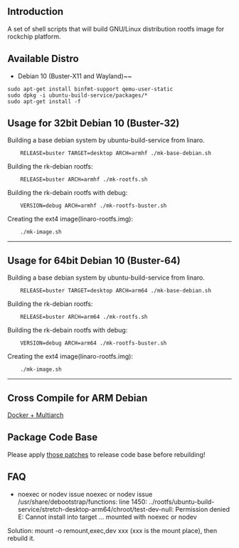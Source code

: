 ## Introduction

A set of shell scripts that will build GNU/Linux distribution rootfs image
for rockchip platform.

## Available Distro

* Debian 10 (Buster-X11 and Wayland)~~

```
sudo apt-get install binfmt-support qemu-user-static
sudo dpkg -i ubuntu-build-service/packages/*
sudo apt-get install -f
```

## Usage for 32bit Debian 10 (Buster-32)

Building a base debian system by ubuntu-build-service from linaro.

```
	RELEASE=buster TARGET=desktop ARCH=armhf ./mk-base-debian.sh
```

Building the rk-debian rootfs:

```
	RELEASE=buster ARCH=armhf ./mk-rootfs.sh
```

Building the rk-debain rootfs with debug:

```
	VERSION=debug ARCH=armhf ./mk-rootfs-buster.sh
```

Creating the ext4 image(linaro-rootfs.img):

```
	./mk-image.sh
```

---

## Usage for 64bit Debian 10 (Buster-64)

Building a base debian system by ubuntu-build-service from linaro.

```
	RELEASE=buster TARGET=desktop ARCH=arm64 ./mk-base-debian.sh
```

Building the rk-debian rootfs:

```
	RELEASE=buster ARCH=arm64 ./mk-rootfs.sh
```

Building the rk-debain rootfs with debug:

```
	VERSION=debug ARCH=arm64 ./mk-rootfs-buster.sh
```

Creating the ext4 image(linaro-rootfs.img):

```
	./mk-image.sh
```
---

## Cross Compile for ARM Debian

[Docker + Multiarch](http://opensource.rock-chips.com/wiki_Cross_Compile#Docker)

## Package Code Base

Please apply [those patches](https://github.com/rockchip-linux/rk-rootfs-build/tree/master/packages-patches) to release code base before rebuilding!

## FAQ

- noexec or nodev issue
noexec or nodev issue /usr/share/debootstrap/functions: line 1450:
../rootfs/ubuntu-build-service/stretch-desktop-arm64/chroot/test-dev-null:
Permission denied E: Cannot install into target
...
mounted with noexec or nodev

Solution: mount -o remount,exec,dev xxx (xxx is the mount place), then rebuild it.
